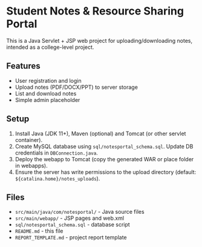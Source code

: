 # Student Notes & Resource Sharing Portal

This is a Java Servlet + JSP web project for uploading/downloading notes, intended as a college-level project.

## Features
- User registration and login
- Upload notes (PDF/DOCX/PPT) to server storage
- List and download notes
- Simple admin placeholder

## Setup
1. Install Java (JDK 11+), Maven (optional) and Tomcat (or other servlet container).
2. Create MySQL database using `sql/notesportal_schema.sql`. Update DB credentials in `DBConnection.java`.
3. Deploy the webapp to Tomcat (copy the generated WAR or place folder in webapps).
4. Ensure the server has write permissions to the upload directory (default: `${catalina.home}/notes_uploads`).

## Files
- `src/main/java/com/notesportal/` - Java source files
- `src/main/webapp/` - JSP pages and web.xml
- `sql/notesportal_schema.sql` - database script
- `README.md` - this file
- `REPORT_TEMPLATE.md` - project report template

